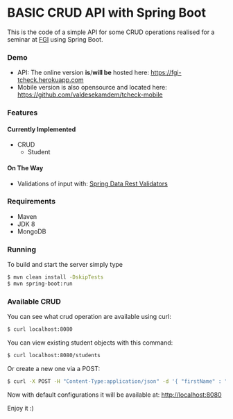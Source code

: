 BASIC CRUD API with Spring Boot
================================

This is the code of a simple API for some CRUD operations realised for a seminar at [FGI](www.fgi-ud.org) using Spring Boot.

### Demo
* API:  The online version **is**/**will be** hosted here: https://fgi-tcheck.herokuapp.com
* Mobile version is also opensource and located here: https://github.com/valdesekamdem/tcheck-mobile

### Features
#### Currently Implemented
* CRUD
  * Student
#### On The Way
* Validations of input with: [Spring Data Rest Validators](http://docs.spring.io/spring-data/rest/docs/2.1.0.RELEASE/reference/html/validation-chapter.html)

### Requirements

- Maven
- JDK 8
- MongoDB

### Running

To build and start the server simply type

```bash
$ mvn clean install -DskipTests
$ mvn spring-boot:run
```

### Available CRUD

You can see what crud operation are available using curl:

```bash
$ curl localhost:8080
```
You can view existing student objects with this command:

```bash
$ curl localhost:8080/students
```
Or create a new one via a POST:

```bash
$ curl -X POST -H "Content-Type:application/json" -d '{ "firstName" : "Dassi", "lastName" : "Orleando", "phoneNumber": "+237 545454545", "email": "mymail@yahoo.fr" }' localhost:8080/students
```


Now with default configurations it will be available at: [http://localhost:8080](http://localhost:8080)

Enjoy it :)